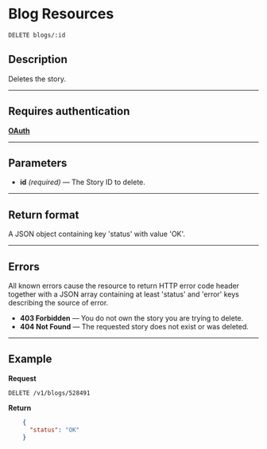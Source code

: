 # Blog Resources

    DELETE blogs/:id

## Description
Deletes the story.

***

## Requires authentication
**[OAuth][]**

***

## Parameters

- **id** _(required)_ — The Story ID to delete.

***

## Return format
A JSON object containing key 'status' with value 'OK'.

***

## Errors
All known errors cause the resource to return HTTP error code header together with a JSON array containing at least 'status' and 'error' keys describing the source of error.

- **403 Forbidden** — You do not own the story you are trying to delete.
- **404 Not Found** — The requested story does not exist or was deleted.

***

## Example
**Request**

    DELETE /v1/blogs/528491

**Return**
``` json
    {
      "status": "OK"
    }
```

[OAuth]: https://github.com/500px/api-documentation/tree/master/authentication
